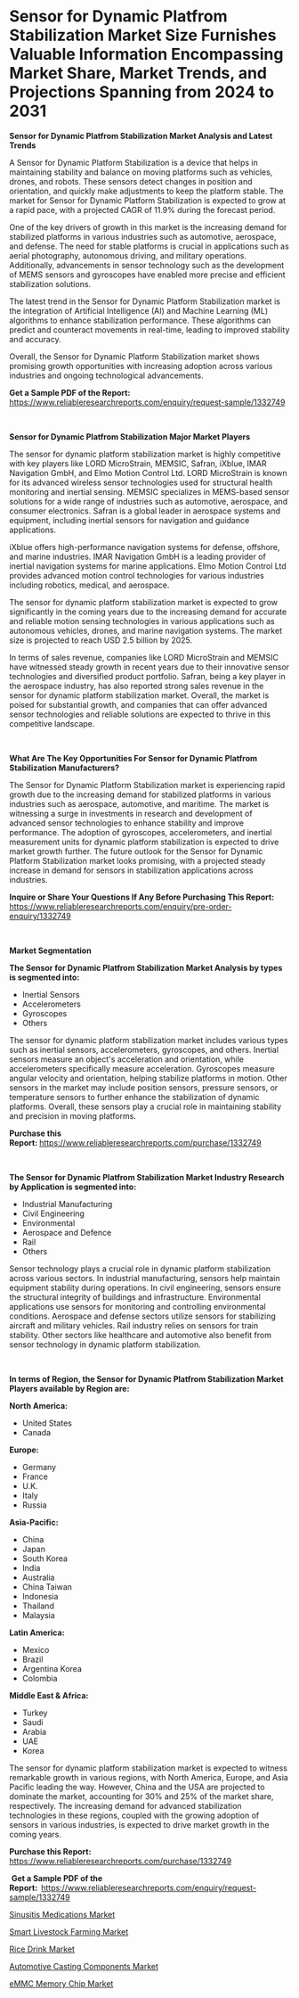 <p><h1>Sensor for Dynamic Platfrom Stabilization Market Size Furnishes Valuable Information Encompassing Market Share, Market Trends, and Projections Spanning from 2024 to 2031</h1></p><p><strong>Sensor for Dynamic Platfrom Stabilization Market Analysis and Latest Trends</strong></p>
<p><p>A Sensor for Dynamic Platform Stabilization is a device that helps in maintaining stability and balance on moving platforms such as vehicles, drones, and robots. These sensors detect changes in position and orientation, and quickly make adjustments to keep the platform stable. The market for Sensor for Dynamic Platform Stabilization is expected to grow at a rapid pace, with a projected CAGR of 11.9% during the forecast period.</p><p>One of the key drivers of growth in this market is the increasing demand for stabilized platforms in various industries such as automotive, aerospace, and defense. The need for stable platforms is crucial in applications such as aerial photography, autonomous driving, and military operations. Additionally, advancements in sensor technology such as the development of MEMS sensors and gyroscopes have enabled more precise and efficient stabilization solutions.</p><p>The latest trend in the Sensor for Dynamic Platform Stabilization market is the integration of Artificial Intelligence (AI) and Machine Learning (ML) algorithms to enhance stabilization performance. These algorithms can predict and counteract movements in real-time, leading to improved stability and accuracy.</p><p>Overall, the Sensor for Dynamic Platform Stabilization market shows promising growth opportunities with increasing adoption across various industries and ongoing technological advancements.</p></p>
<p><strong>Get a Sample PDF of the Report:&nbsp;</strong> <a href="https://www.reliableresearchreports.com/enquiry/request-sample/1332749">https://www.reliableresearchreports.com/enquiry/request-sample/1332749</a></p>
<p>&nbsp;</p>
<p><strong>Sensor for Dynamic Platfrom Stabilization Major Market Players</strong></p>
<p><p>The sensor for dynamic platform stabilization market is highly competitive with key players like LORD MicroStrain, MEMSIC, Safran, iXblue, IMAR Navigation GmbH, and Elmo Motion Control Ltd. LORD MicroStrain is known for its advanced wireless sensor technologies used for structural health monitoring and inertial sensing. MEMSIC specializes in MEMS-based sensor solutions for a wide range of industries such as automotive, aerospace, and consumer electronics. Safran is a global leader in aerospace systems and equipment, including inertial sensors for navigation and guidance applications.</p><p>iXblue offers high-performance navigation systems for defense, offshore, and marine industries. IMAR Navigation GmbH is a leading provider of inertial navigation systems for marine applications. Elmo Motion Control Ltd provides advanced motion control technologies for various industries including robotics, medical, and aerospace.</p><p>The sensor for dynamic platform stabilization market is expected to grow significantly in the coming years due to the increasing demand for accurate and reliable motion sensing technologies in various applications such as autonomous vehicles, drones, and marine navigation systems. The market size is projected to reach USD 2.5 billion by 2025.</p><p>In terms of sales revenue, companies like LORD MicroStrain and MEMSIC have witnessed steady growth in recent years due to their innovative sensor technologies and diversified product portfolio. Safran, being a key player in the aerospace industry, has also reported strong sales revenue in the sensor for dynamic platform stabilization market. Overall, the market is poised for substantial growth, and companies that can offer advanced sensor technologies and reliable solutions are expected to thrive in this competitive landscape.</p></p>
<p>&nbsp;</p>
<p><strong>What Are The Key Opportunities For Sensor for Dynamic Platfrom Stabilization Manufacturers?</strong></p>
<p><p>The Sensor for Dynamic Platform Stabilization market is experiencing rapid growth due to the increasing demand for stabilized platforms in various industries such as aerospace, automotive, and maritime. The market is witnessing a surge in investments in research and development of advanced sensor technologies to enhance stability and improve performance. The adoption of gyroscopes, accelerometers, and inertial measurement units for dynamic platform stabilization is expected to drive market growth further. The future outlook for the Sensor for Dynamic Platform Stabilization market looks promising, with a projected steady increase in demand for sensors in stabilization applications across industries.</p></p>
<p><strong>Inquire or Share Your Questions If Any Before Purchasing This Report:</strong> <a href="https://www.reliableresearchreports.com/enquiry/pre-order-enquiry/1332749">https://www.reliableresearchreports.com/enquiry/pre-order-enquiry/1332749</a></p>
<p>&nbsp;</p>
<p><strong>Market Segmentation</strong></p>
<p><strong>The Sensor for Dynamic Platfrom Stabilization Market Analysis by types is segmented into:</strong></p>
<p><ul><li>Inertial Sensors</li><li>Accelerometers</li><li>Gyroscopes</li><li>Others</li></ul></p>
<p><p>The sensor for dynamic platform stabilization market includes various types such as inertial sensors, accelerometers, gyroscopes, and others. Inertial sensors measure an object's acceleration and orientation, while accelerometers specifically measure acceleration. Gyroscopes measure angular velocity and orientation, helping stabilize platforms in motion. Other sensors in the market may include position sensors, pressure sensors, or temperature sensors to further enhance the stabilization of dynamic platforms. Overall, these sensors play a crucial role in maintaining stability and precision in moving platforms.</p></p>
<p><strong>Purchase this Report:&nbsp;</strong><a href="https://www.reliableresearchreports.com/purchase/1332749">https://www.reliableresearchreports.com/purchase/1332749</a></p>
<p>&nbsp;</p>
<p><strong>The Sensor for Dynamic Platfrom Stabilization Market Industry Research by Application is segmented into:</strong></p>
<p><ul><li>Industrial Manufacturing</li><li>Civil Engineering</li><li>Environmental</li><li>Aerospace and Defence</li><li>Rail</li><li>Others</li></ul></p>
<p><p>Sensor technology plays a crucial role in dynamic platform stabilization across various sectors. In industrial manufacturing, sensors help maintain equipment stability during operations. In civil engineering, sensors ensure the structural integrity of buildings and infrastructure. Environmental applications use sensors for monitoring and controlling environmental conditions. Aerospace and defense sectors utilize sensors for stabilizing aircraft and military vehicles. Rail industry relies on sensors for train stability. Other sectors like healthcare and automotive also benefit from sensor technology in dynamic platform stabilization.</p></p>
<p>&nbsp;</p>
<p><strong>In terms of Region, the Sensor for Dynamic Platfrom Stabilization Market Players available by Region are:</strong></p>
<p>
    <p> <strong> North America: </strong>
        <ul>
            <li>United States</li>
            <li>Canada</li>
        </ul>
        </p> 
    <p> <strong> Europe: </strong>
        <ul>
            <li>Germany</li>
            <li>France</li>
            <li>U.K.</li>
            <li>Italy</li>
            <li>Russia</li>
        </ul>
        </p> 
    <p> <strong> Asia-Pacific: </strong>
        <ul>
            <li>China</li>
            <li>Japan</li>
            <li>South Korea</li>
            <li>India</li>
            <li>Australia</li>
            <li>China Taiwan</li>
            <li>Indonesia</li>
            <li>Thailand</li>
            <li>Malaysia</li>
        </ul>
        </p> 
    <p> <strong> Latin America: </strong>
        <ul>
            <li>Mexico</li>
            <li>Brazil</li>
            <li>Argentina Korea</li>
            <li>Colombia</li>
        </ul>
        </p> 
    <p> <strong> Middle East & Africa: </strong>
        <ul>
            <li>Turkey</li>
            <li>Saudi</li>
            <li>Arabia</li>
            <li>UAE</li>
            <li>Korea</li>
        </ul>
    </p>
    </p>
<p><p>The sensor for dynamic platform stabilization market is expected to witness remarkable growth in various regions, with North America, Europe, and Asia Pacific leading the way. However, China and the USA are projected to dominate the market, accounting for 30% and 25% of the market share, respectively. The increasing demand for advanced stabilization technologies in these regions, coupled with the growing adoption of sensors in various industries, is expected to drive market growth in the coming years.</p></p>
<p><strong>Purchase this Report: </strong><a href="https://www.reliableresearchreports.com/purchase/1332749">https://www.reliableresearchreports.com/purchase/1332749</a></p>
<p>&nbsp;<strong>Get a Sample PDF of the Report:&nbsp;&nbsp;</strong><a href="https://www.reliableresearchreports.com/enquiry/request-sample/1332749">https://www.reliableresearchreports.com/enquiry/request-sample/1332749</a></p>
<p><strong></strong></p>
<p><p><a href="https://medium.com/@othamcclure/sinusitis-medications-market-analysis-its-cagr-market-segmentation-and-global-industry-overview-0ce22d4531fe">Sinusitis Medications Market</a></p><p><a href="https://medium.com/p/ab03fbc6fa7c/edit">Smart Livestock Farming Market</a></p><p><a href="https://medium.com/@aliciahaley1989/rice-drink-market-competitive-analysis-market-trends-and-forecast-to-2031-4e4376065c47">Rice Drink Market</a></p><p><a href="https://medium.com/@timothychapman46/automotive-casting-components-nbsp-market-focuses-on-market-share-size-and-projected-forecast-till-e74ca7d27cff">Automotive Casting Components Market</a></p><p><a href="https://medium.com/@aliciahaley1989/emmc-memory-chip-market-furnishes-information-on-market-share-market-trends-and-market-growth-90a4a02d0b6c">eMMC Memory Chip Market</a></p></p>